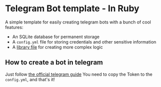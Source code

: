 # Telegram Bot template - In Ruby
A simple template for easily creating telegram bots with a bunch of cool features:
- An SQLite database for permanent storage
- A `config.yml` file for storing credentials and other sensitive information
- A [library file](https://github.com/simple-templates/telegram-bot-template/blob/70a48777f3d862d5f663acb472f097c88f46e3e5/lib.rb) for creating more complex logic

## How to create a bot in telegram
Just follow [the official telegram guide](https://core.telegram.org/bots) 
You need to copy the Token to the `config.yml`, and that's it!


